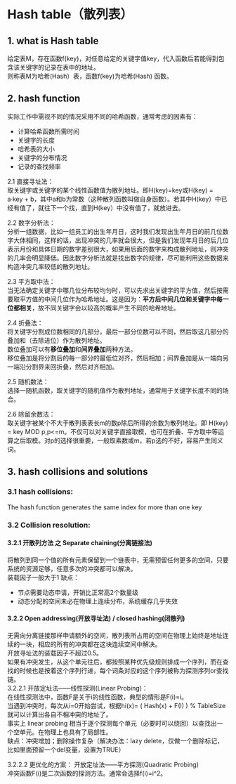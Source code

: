 # Hash table（散列表）  
## 1. what is Hash table   
给定表M，存在函数f(key)，对任意给定的关键字值key，代入函数后若能得到包含该关键字的记录在表中的地址。  
则称表M为哈希(Hash）表，函数f(key)为哈希(Hash) 函数。
  
## 2. hash function  
实际工作中需视不同的情况采用不同的哈希函数，通常考虑的因素有：    
- 计算哈希函数所需时间  
- 关键字的长度
- 哈希表的大小
- 关键字的分布情况
- 记录的查找频率     

2.1 直接寻址法：  
    取关键字或关键字的某个线性函数值为散列地址。即H(key)=key或H(key) = a·key + b，其中a和b为常数（这种散列函数叫做自身函数）。若其中H(key）中已经有值了，就往下一个找，直到H(key）中没有值了，就放进去。  
    
2.2 数字分析法：  
分析一组数据，比如一组员工的出生年月日，这时我们发现出生年月日的前几位数字大体相同，这样的话，出现冲突的几率就会很大，但是我们发现年月日的后几位表示月份和具体日期的数字差别很大，如果用后面的数字来构成散列地址，则冲突的几率会明显降低。因此数字分析法就是找出数字的规律，尽可能利用这些数据来构造冲突几率较低的散列地址。  

2.3 平方取中法：  
当无法确定关键字中哪几位分布较均匀时，可以先求出关键字的平方值，然后按需要取平方值的中间几位作为哈希地址。这是因为：**平方后中间几位和关键字中每一位都相关**，故不同关键字会以较高的概率产生不同的哈希地址。  

2.4 折叠法：  
将关键字分割成位数相同的几部分，最后一部分位数可以不同，然后取这几部分的叠加和（去除进位）作为散列地址。  
数位叠加可以有**移位叠加**和**间界叠加**两种方法。  
移位叠加是将分割后的每一部分的最低位对齐，然后相加；间界叠加是从一端向另一端沿分割界来回折叠，然后对齐相加。  
  
2.5 随机数法：  
选择一随机函数，取关键字的随机值作为散列地址，通常用于关键字长度不同的场合。  
  
2.6 除留余数法：  
取关键字被某个不大于散列表表长m的数p除后所得的余数为散列地址。即 H(key) = key MOD p,p<=m。不仅可以对关键字直接取模，也可在折叠、平方取中等运算之后取模。对p的选择很重要，一般取素数或m，若p选的不好，容易产生同义词。  
## 3. hash collisions and solutions  
### 3.1  hash collisions:   
The hash function generates the same index for more than one key  
### 3.2 Collision resolution:  
#### 3.2.1 开散列方法 之 Separate chaining(分离链接法)   
将散列到同一个值的所有元素保留到一个链表中，无需预留任何更多的空间，只要系统的资源足够，任意多次的冲突都可以解决。  
装载因子一般大于1
缺点：
- 节点需要动态申请，开销比正常高2个数量级
- 动态分配的空间未必在物理上连续分布，系统缓存几乎失效  
  
#### 3.2.2 Open addressing(开放寻址法) / closed hashing(闭散列)   
无需向分离链接那样申请额外的空间，散列表所占用的空间在物理上始终是地址连续的一块，相应的所有的冲突都在这块连续空间中解决。  
开放寻址法的装载因子不超过0.5。  
如果有冲突发生，从这个单元往后，都按照某种优先级规则排成一个序列，而在查找的时候也是按着这个序列行进，每个词条对应的这个序列被称为探测序列or查找链。  
3.2.2.1 开放定址法——线性探测(Linear Probing)：  
在线性探测法中，函数F是关于i的线性函数，典型的情形是F(i)=i。  
当遇到冲突时，每次从i=0开始尝试，根据hi(x)= ( Hash(x) + F(I) ) % TableSize就可以计算出各自不相冲突的地址了。    
事实上 linear probing 相当于逐个探测每个单元（必要时可以绕回）以查找出一个空单元。在物理上也具有了局部性。   
缺点：冲突增加；删除操作复杂（解决办法：lazy delete，仅做一个删除标记，比如里面预留一个del变量，设置为TRUE）  

3.2.2.2 更优化的方案： 开放定址法——平方探测(Quadratic Probing)   
冲突函数F(i)是二次函数的探测方法。通常会选择f(i)=i^2。   
